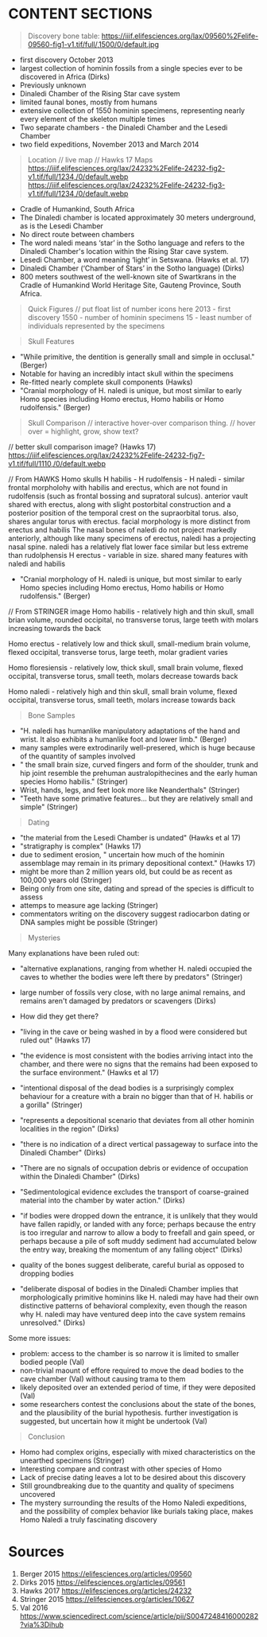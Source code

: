 # CONTENT SECTIONS

> Discovery
bone table:
https://iiif.elifesciences.org/lax/09560%2Felife-09560-fig1-v1.tif/full/,1500/0/default.jpg

- first discovery October 2013
-  largest collection of hominin fossils from a single species ever to be discovered in Africa (Dirks)
- Previously unknown
- Dinaledi Chamber of the Rising Star cave system
- limited faunal bones, mostly from humans
- extensive collection of 1550 hominin specimens, representing nearly every element of the skeleton multiple times 
- Two separate chambers - the Dinaledi Chamber and the Lesedi Chamber
- two field expeditions, November 2013 and March 2014

> Location
// live map
// Hawks 17 Maps
https://iiif.elifesciences.org/lax/24232%2Felife-24232-fig2-v1.tif/full/1234,/0/default.webp
https://iiif.elifesciences.org/lax/24232%2Felife-24232-fig3-v1.tif/full/1234,/0/default.webp

- Cradle of Humankind, South Africa
- The Dinaledi chamber is located approximately 30 meters underground, as is the Lesedi Chamber
- No direct route between chambers
- The word naledi means ‘star’ in the Sotho language and refers to the Dinaledi Chamber's location within the Rising Star cave system.
- Lesedi Chamber, a word meaning ‘light’ in Setswana. (Hawks et al. 17)
- Dinaledi Chamber (‘Chamber of Stars’ in the Sotho language) (Dirks)
-  800 meters southwest of the well-known site of Swartkrans in the Cradle of Humankind World Heritage Site, Gauteng Province, South Africa.


> Quick Figures
// put float list of number icons here
2013 - first discovery
1550 - number of hominin specimens
15 - least number of individuals represented by the specimens

> Skull Features
- "While primitive, the dentition is generally small and simple in occlusal." (Berger)
- Notable for having an incredibly intact skull within the specimens
- Re-fitted nearly complete skull components (Hawks)
- "Cranial morphology of H. naledi is unique, but most similar to early Homo species including Homo erectus, Homo habilis or Homo rudolfensis." (Berger)


> Skull Comparison
// interactive hover-over comparison thing.
// hover over = highlight, grow, show text?

// better skull comparison image? (Hawks 17)
https://iiif.elifesciences.org/lax/24232%2Felife-24232-fig7-v1.tif/full/1110,/0/default.webp


// From HAWKS
Homo skulls
H habilis - 
H rudolfensis -
H naledi - similar frontal morpholohy with habilis and erectus, which are not found in rudolfensis (such as frontal bossing and supratoral sulcus). anterior vault shared with erectus, along with slight postorbital construction and a posterior position of the temporal crest on the supraorbital torus. also, shares angular torus with erectus. facial morphology is more distinct from erectus and habilis
The nasal bones of naledi do not project markedly anteriorly, although like many specimens of erectus, naledi has a projecting nasal spine. naledi has a relatively flat lower face
similar but less extreme than rudolphensis
H erectus - variable in size. shared many features with naledi and habilis
- "Cranial morphology of H. naledi is unique, but most similar to early Homo species including Homo erectus, Homo habilis or Homo rudolfensis." (Berger)

// From STRINGER image
Homo habilis - relatively high and thin skull, small brian volume, rounded occipital, no transverse torus, large teeth with molars increasing towards the back

Homo erectus - relatively low and thick skull, small-medium brain volume, flexed occipital, transverse torus, large teeth, molar gradient varies

Homo floresiensis - relatively low, thick skull, small brain volume, flexed occipital, transverse torus, small teeth, molars decrease towards back

Homo naledi - relatively high and thin skull, small brain volume, flexed occipital, transverse torus, small teeth, molars increase towards back

> Bone Samples
- "H. naledi has humanlike manipulatory adaptations of the hand and wrist. It also exhibits a humanlike foot and lower limb." (Berger)
- many samples were extrodinarily well-presered, which is huge because of the quantity of samples involved
- " the small brain size, curved fingers and form of the shoulder, trunk and hip joint resemble the prehuman australopithecines and the early human species Homo habilis." (Stringer)
- Wrist, hands, legs, and feet look more like Neanderthals" (Stringer)
- "Teeth have some primative features... but they are relatively small and simple" (Stringer)

> Dating
- "the material from the Lesedi Chamber is undated" (Hawks et al 17)
- "stratigraphy is complex" (Hawks 17)
- due to sediment erosion, " uncertain how much of the hominin assemblage may remain in its primary depositional context." (Hawks 17)
- might be more than 2 million years old, but could be as recent as 100,000 years old (Stringer)
- Being only from one site, dating and spread of the species is difficult to assess
- attemps to measure age lacking (Stringer)
- commentators writing on the discovery suggest radiocarbon dating or DNA samples might be possible (Stringer)

> Mysteries

Many explanations have been ruled out:
- "alternative explanations, ranging from whether H. naledi occupied the caves to whether the bodies were left there by predators" (Stringer)

- large number of fossils very close, with no large animal remains, and remains aren't damaged by predators or scavengers (Dirks)
- How did they get there?

- "living in the cave or being washed in by a flood were considered but ruled out" (Hawks 17)
-  "the evidence is most consistent with the bodies arriving intact into the chamber, and there were no signs that the remains had been exposed to the surface environment." (Hawks et al 17)

- "intentional disposal of the dead bodies is a surprisingly complex behaviour for a creature with a brain no bigger than that of H. habilis or a gorilla" (Stringer)

- "represents a depositional scenario that deviates from all other hominin localities in the region" (Dirks)
- "there is no indication of a direct vertical passageway to surface into the Dinaledi Chamber" (Dirks)
- "There are no signals of occupation debris or evidence of occupation within the Dinaledi Chamber" (Dirks)
- "Sedimentological evidence excludes the transport of coarse-grained material into the chamber by water action." (Dirks)
- "if bodies were dropped down the entrance, it is unlikely that they would have fallen rapidly, or landed with any force; perhaps because the entry is too irregular and narrow to allow a body to freefall and gain speed, or perhaps because a pile of soft muddy sediment had accumulated below the entry way, breaking the momentum of any falling object" (Dirks)
- quality of the bones suggest deliberate, careful burial as opposed to dropping bodies
- "deliberate disposal of bodies in the Dinaledi Chamber implies that morphologically primitive hominins like H. naledi may have had their own distinctive patterns of behavioral complexity, even though the reason why H. naledi may have ventured deep into the cave system remains unresolved." (Dirks)

Some more issues:
- problem: access to the chamber is so narrow it is limited to smaller bodied people (Val)
- non-trivial maount of effore required to move the dead bodies to the cave chamber (Val) without causing trama to them
- likely deposited over an extended period of time, if they were deposited (Val)
- some researchers contest the conclusions about the state of the bones, and the plausibility of the burial hypothesis. further investigation is suggested, but uncertain how it might be undertook (Val)

> Conclusion
- Homo had complex origins, especially with mixed characteristics on the unearthed specimens (Stringer)
- Interesting compare and contrast with other species of Homo
- Lack of precise dating leaves a lot to be desired about this discovery
- Still groundbreaking due to the quantity and quality of specimens uncovered
- The mystery surrounding the results of the Homo Naledi expeditions, and the possibility of complex behavior like burials taking place, makes Homo Naledi a truly fascinating discovery

# Sources

1) Berger 2015 https://elifesciences.org/articles/09560
2) Dirks 2015 https://elifesciences.org/articles/09561
3) Hawks 2017 https://elifesciences.org/articles/24232
4) Stringer 2015 https://elifesciences.org/articles/10627
5) Val 2016 https://www.sciencedirect.com/science/article/pii/S0047248416000282?via%3Dihub